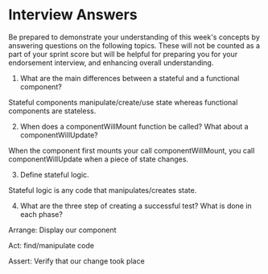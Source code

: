 # Interview Answers
Be prepared to demonstrate your understanding of this week's concepts by answering questions on the following topics. These will not be counted as a part of your sprint score but will be helpful for preparing you for your endorsement interview, and enhancing overall understanding.

1. What are the main differences between a stateful and a functional component?

Stateful components manipulate/create/use state whereas functional components are stateless.

2. When does a componentWillMount function be called? What about a componentWillUpdate?

When the component first mounts your call componentWillMount, you call componentWillUpdate when a piece of state changes.

3. Define stateful logic.

Stateful logic is any code that manipulates/creates state.

4. What are the three step of creating a successful test? What is done in each phase?

Arrange: Display our component

Act: find/manipulate code

Assert: Verify that our change took place